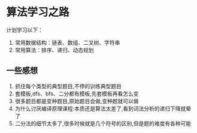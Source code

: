 # 算法学习之路

计划学习以下：

1. 常用数据结构：链表、数组、二叉树、字符串
2. 常用算法：排序、递归、动态规划

## 一些感想

1. 抓住每个类型的典型题目,不停的训练典型题目
2. 套模板,dfs、bfs、二分都有模板,先套模板再看怎么变
3. 很多题目都是变种题目,原始题目会做,变种题就可以做
4. 为什么讨厌编译原理课程:本质还是算法太差了,看到词法分析的递归下降就晕了
5. 二分法的细节太多了,很多时候就是几个符号的区别,但是题的难度有各种可能
